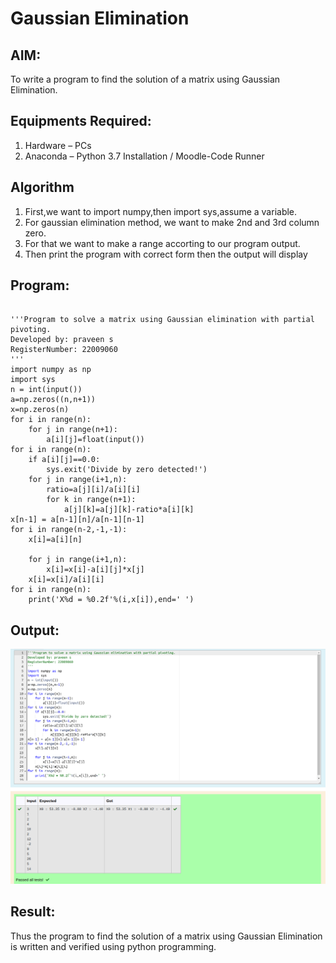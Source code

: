 # Gaussian Elimination

## AIM:

To write a program to find the solution of a matrix using Gaussian Elimination.

## Equipments Required:

1. Hardware – PCs
2. Anaconda – Python 3.7 Installation / Moodle-Code Runner

## Algorithm

1. First,we want to import numpy,then import sys,assume a variable.
2. For gaussian elimination method, we want to make 2nd and 3rd column zero.
3. For that we want to make a range accorting to our program output.
4. Then print the program with correct form then the output will display


## Program:
```

'''Program to solve a matrix using Gaussian elimination with partial pivoting.
Developed by: praveen s
RegisterNumber: 22009060
'''
import numpy as np
import sys
n = int(input())
a=np.zeros((n,n+1))
x=np.zeros(n)
for i in range(n):
    for j in range(n+1):
        a[i][j]=float(input())
for i in range(n):
    if a[i][j]==0.0:
        sys.exit('Divide by zero detected!')
    for j in range(i+1,n):
        ratio=a[j][i]/a[i][i]
        for k in range(n+1):
            a[j][k]=a[j][k]-ratio*a[i][k]
x[n-1] = a[n-1][n]/a[n-1][n-1]
for i in range(n-2,-1,-1):
    x[i]=a[i][n]
    
    for j in range(i+1,n):
        x[i]=x[i]-a[i][j]*x[j]
    x[i]=x[i]/a[i][i]
for i in range(n):
    print('X%d = %0.2f'%(i,x[i]),end=' ')

```

## Output:
![](gaussian.png)


## Result:
Thus the program to find the solution of a matrix using Gaussian Elimination is written and verified using python programming.

